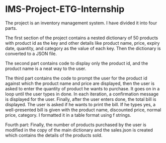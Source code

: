# IMS-Project-ETG-Internship
The project is an inventory management system. I have divided it into four parts.

The first section of the project contains a nested dictionary of 50 products with product id as the key and other details like product name, price, expiry date, quantity, and category as the value of each key. Then the dictionary is converted to a JSON file.

The second part contains code to display only the product id, and the product name is a neat way to the user.

The third part contains the code to prompt the user for the product id against which the product name and price are displayed, then the user is asked to enter the quantity of product he wants to purchase. It goes on in a loop until the user types in done. In each iteration, a confirmation message is displayed for the user. Finally, after the user enters done, the total bill is displayed. The user is asked if he wants to print the bill.  If he types yes, a well-presented bill is given with the product name, discounted price, normal price, category. I formatted it in a table format using f strings. 

Fourth part: Finally, the number of products purchased by the user is modified in the copy of the main dictionary and the sales.json is created which contains the details of the products sold.

